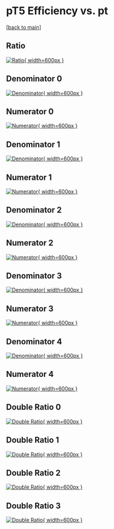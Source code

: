 # pT5 Efficiency vs. pt

[[back to main](./)]



## Ratio

[![Ratio](../mtv/var/pT5_loweta_13_1_eff_pt.png){ width=600px }](../mtv/var/pT5_loweta_13_1_eff_pt.pdf)

## Denominator 0

[![Denominator](../mtv/den/pT5_loweta_13_1_eff_pt_den0.png){ width=600px }](../mtv/den/pT5_loweta_13_1_eff_pt_den0.pdf)

## Numerator 0

[![Numerator](../mtv/num/pT5_loweta_13_1_eff_pt_num0.png){ width=600px }](../mtv/num/pT5_loweta_13_1_eff_pt_num0.pdf)

## Denominator 1

[![Denominator](../mtv/den/pT5_loweta_13_1_eff_pt_den1.png){ width=600px }](../mtv/den/pT5_loweta_13_1_eff_pt_den1.pdf)

## Numerator 1

[![Numerator](../mtv/num/pT5_loweta_13_1_eff_pt_num1.png){ width=600px }](../mtv/num/pT5_loweta_13_1_eff_pt_num1.pdf)

## Denominator 2

[![Denominator](../mtv/den/pT5_loweta_13_1_eff_pt_den2.png){ width=600px }](../mtv/den/pT5_loweta_13_1_eff_pt_den2.pdf)

## Numerator 2

[![Numerator](../mtv/num/pT5_loweta_13_1_eff_pt_num2.png){ width=600px }](../mtv/num/pT5_loweta_13_1_eff_pt_num2.pdf)

## Denominator 3

[![Denominator](../mtv/den/pT5_loweta_13_1_eff_pt_den3.png){ width=600px }](../mtv/den/pT5_loweta_13_1_eff_pt_den3.pdf)

## Numerator 3

[![Numerator](../mtv/num/pT5_loweta_13_1_eff_pt_num3.png){ width=600px }](../mtv/num/pT5_loweta_13_1_eff_pt_num3.pdf)

## Denominator 4

[![Denominator](../mtv/den/pT5_loweta_13_1_eff_pt_den4.png){ width=600px }](../mtv/den/pT5_loweta_13_1_eff_pt_den4.pdf)

## Numerator 4

[![Numerator](../mtv/num/pT5_loweta_13_1_eff_pt_num4.png){ width=600px }](../mtv/num/pT5_loweta_13_1_eff_pt_num4.pdf)

## Double Ratio 0

[![Double Ratio](../mtv/ratio/pT5_loweta_13_1_eff_pt_ratio0.png){ width=600px }](../mtv/ratio/pT5_loweta_13_1_eff_pt_ratio0.pdf)

## Double Ratio 1

[![Double Ratio](../mtv/ratio/pT5_loweta_13_1_eff_pt_ratio1.png){ width=600px }](../mtv/ratio/pT5_loweta_13_1_eff_pt_ratio1.pdf)

## Double Ratio 2

[![Double Ratio](../mtv/ratio/pT5_loweta_13_1_eff_pt_ratio2.png){ width=600px }](../mtv/ratio/pT5_loweta_13_1_eff_pt_ratio2.pdf)

## Double Ratio 3

[![Double Ratio](../mtv/ratio/pT5_loweta_13_1_eff_pt_ratio3.png){ width=600px }](../mtv/ratio/pT5_loweta_13_1_eff_pt_ratio3.pdf)

